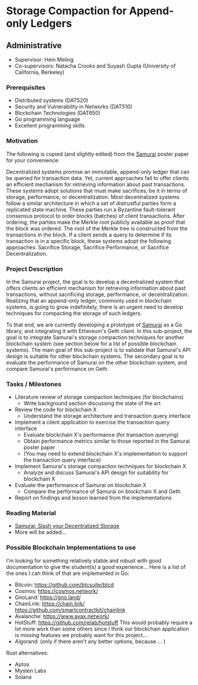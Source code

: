 # Storage Compaction for Append-only Ledgers

## Administrative

- Supervisor: Hein Meling
- Co-supervisors: Natacha Crooks and Suyash Gupta (University of California, Berkeley)

### Prerequisites

- Distributed systems (DAT520)
- Security and Vulnerability in Networks (DAT510)
- Blockchain Technologies (DAT650)
- Go programming language
- Excellent programming skills

### Motivation

The following is copied (and slightly edited) from the [Samurai][1] poster paper for your convenience:

Decentralized systems promise an immutable, append-only ledger that can be queried for transaction data.
Yet, current approaches fail to offer clients an efficient mechanism for retrieving information about past transactions.
These systems adopt solutions that must make sacrifices, be it in terms of storage, performance, or decentralization.
Most decentralized systems follow a similar architecture in which a set of distrustful parties form a replicated state machine.
These parties run a Byzantine fault-tolerant consensus protocol to order blocks (batches) of client transactions.
After ordering, the parties make the Merkle root publicly available as proof that the block was ordered.
The root of the Merkle tree is constructed from the transactions in the block.
If a client sends a query to determine if its transaction is in a specific block, these systems adopt the following approaches:
Sacrifice Storage, Sacrifice Performance, or Sacrifice Decentralization.

### Project Description

In the Samurai project, the goal is to develop a decentralized system that offers clients an efficient mechanism for retrieving information about past transactions, without sacrificing storage, performance, or decentralization.
Realizing that an append-only ledger, commonly used in blockchain systems, is going to grow indefinitely, there is an urgent need to develop techniques for compacting the storage of such ledgers.

To that end, we are currently developing a prototype of [Samurai][1] as a Go library, and integrating it with Ethereum's Geth client.
In this sub-project, the goal is to integrate Samurai's storage compaction techniques for another blockchain system (see section below for a list of possible blockchain systems).
The main goal of this sub-project is to validate that Samurai's API design is suitable for other blockchain systems.
The secondary goal is to evaluate the performance of Samurai on the other blockchain system, and compare Samurai's performance on Geth.

### Tasks / Milestones

- Literature review of storage compaction techniques (for blockchains)
  - Write background section discussing the state of the art
- Review the code for blockchain X
  - Understand the storage architecture and transaction query interface
- Implement a client application to exercise the transaction query interface
  - Evaluate blockchain X's performance (for transaction querying)
  - Obtain performance metrics similar to those reported in the Samurai poster paper
  - (You may need to extend blockchain X's implementation to support the transaction query interface)
- Implement Samurai's storage compaction techniques for blockchain X
  - Analyze and discuss Samurai's API design for suitability for blockchain X
- Evaluate the performance of Samurai on blockchain X
  - Compare the performance of Samurai on blockchain X and Geth
- Report on findings and lesson learned from the implementations

### Reading Material

- [Samurai: Slash your Decentralized Storage][1]
- More will be added...

[1]: https://github.com/relab/thesis-proposals/2024/samurai-poster.pdf

### Possible Blockchain Implementations to use

I'm looking for something relatively stable and robust with good documentation to give the student(s) a good experience...
Here is a list of the ones I can think of that are implemented in Go:

- Bitcoin: <https://github.com/btcsuite/btcd>
- Cosmos: <https://cosmos.network/>
- GnoLand: <https://gno.land/>
- ChainLink: <https://chain.link/>  <https://github.com/smartcontractkit/chainlink>
- Avalanche: <https://www.avax.network/>
- HotStuff: <https://github.com/relab/hotstuff>
  This would probably require a lot more work than some others since I think our blockchain application is missing features we probably want for this project...
- Algorand: (only if there aren't any better options, because ... )

Rust alternatives:

- Aptos
- Mysten Labs
- Solana
